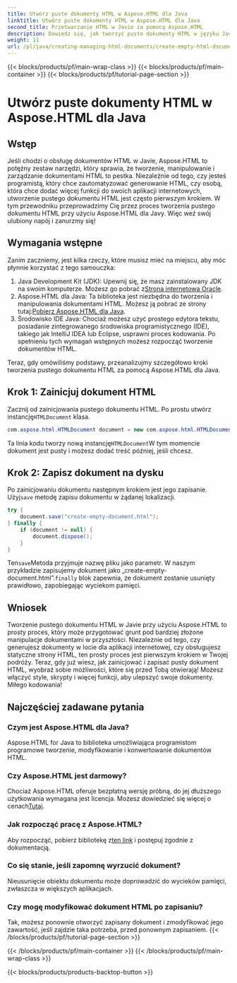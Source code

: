 ```yaml
---
title: Utwórz puste dokumenty HTML w Aspose.HTML dla Java
linktitle: Utwórz puste dokumenty HTML w Aspose.HTML dla Java
second_title: Przetwarzanie HTML w Javie za pomocą Aspose.HTML
description: Dowiedz się, jak tworzyć puste dokumenty HTML w języku Java za pomocą Aspose.HTML, korzystając z naszego szczegółowego samouczka krok po kroku, idealnego dla programistów na każdym poziomie zaawansowania.
weight: 11
url: /pl/java/creating-managing-html-documents/create-empty-html-documents/
---
```


{{< blocks/products/pf/main-wrap-class >}}
{{< blocks/products/pf/main-container >}}
{{< blocks/products/pf/tutorial-page-section >}}

# Utwórz puste dokumenty HTML w Aspose.HTML dla Java

## Wstęp
Jeśli chodzi o obsługę dokumentów HTML w Javie, Aspose.HTML to potężny zestaw narzędzi, który sprawia, że tworzenie, manipulowanie i zarządzanie dokumentami HTML to pestka. Niezależnie od tego, czy jesteś programistą, który chce zautomatyzować generowanie HTML, czy osobą, która chce dodać więcej funkcji do swoich aplikacji internetowych, utworzenie pustego dokumentu HTML jest często pierwszym krokiem. W tym przewodniku przeprowadzimy Cię przez proces tworzenia pustego dokumentu HTML przy użyciu Aspose.HTML dla Javy. Więc weź swój ulubiony napój i zanurzmy się!
## Wymagania wstępne
Zanim zaczniemy, jest kilka rzeczy, które musisz mieć na miejscu, aby móc płynnie korzystać z tego samouczka:
1.  Java Development Kit (JDK): Upewnij się, że masz zainstalowany JDK na swoim komputerze. Możesz go pobrać z[Strona internetowa Oracle](https://www.oracle.com/java/technologies/javase-jdk11-downloads.html).
2. Aspose.HTML dla Java: Ta biblioteka jest niezbędna do tworzenia i manipulowania dokumentami HTML. Możesz ją pobrać ze strony tutaj:[Pobierz Aspose.HTML dla Java](https://releases.aspose.com/html/java/).
3. Środowisko IDE Java: Chociaż możesz użyć prostego edytora tekstu, posiadanie zintegrowanego środowiska programistycznego (IDE), takiego jak IntelliJ IDEA lub Eclipse, usprawni proces kodowania.
Po spełnieniu tych wymagań wstępnych możesz rozpocząć tworzenie dokumentów HTML.

Teraz, gdy omówiliśmy podstawy, przeanalizujmy szczegółowo kroki tworzenia pustego dokumentu HTML za pomocą Aspose.HTML dla Java.
## Krok 1: Zainicjuj dokument HTML
Zacznij od zainicjowania pustego dokumentu HTML.
 Po prostu utwórz instancję`HTMLDocument` klasa.
```java
com.aspose.html.HTMLDocument document = new com.aspose.html.HTMLDocument();
```
 Ta linia kodu tworzy nową instancję`HTMLDocument`W tym momencie dokument jest pusty i możesz dodać treść później, jeśli chcesz.
## Krok 2: Zapisz dokument na dysku
Po zainicjowaniu dokumentu następnym krokiem jest jego zapisanie.
 Użyj`save` metodę zapisu dokumentu w żądanej lokalizacji.
```java
try {
    document.save("create-empty-document.html");
} finally {
    if (document != null) {
        document.dispose();
    }
}
```
 Ten`save`Metoda przyjmuje nazwę pliku jako parametr. W naszym przykładzie zapisujemy dokument jako „create-empty-document.html”.`finally` blok zapewnia, że dokument zostanie usunięty prawidłowo, zapobiegając wyciekom pamięci.
## Wniosek
Tworzenie pustego dokumentu HTML w Javie przy użyciu Aspose.HTML to prosty proces, który może przygotować grunt pod bardziej złożone manipulacje dokumentami w przyszłości. Niezależnie od tego, czy generujesz dokumenty w locie dla aplikacji internetowej, czy obsługujesz statyczne strony HTML, ten prosty proces jest pierwszym krokiem w Twojej podróży. 
Teraz, gdy już wiesz, jak zainicjować i zapisać pusty dokument HTML, wyobraź sobie możliwości, które się przed Tobą otwierają! Możesz włączyć style, skrypty i więcej funkcji, aby ulepszyć swoje dokumenty. Miłego kodowania!
## Najczęściej zadawane pytania
### Czym jest Aspose.HTML dla Java?
Aspose.HTML for Java to biblioteka umożliwiająca programistom programowe tworzenie, modyfikowanie i konwertowanie dokumentów HTML.
### Czy Aspose.HTML jest darmowy?
Chociaż Aspose.HTML oferuje bezpłatną wersję próbną, do jej dłuższego użytkowania wymagana jest licencja. Możesz dowiedzieć się więcej o cenach[Tutaj](https://purchase.aspose.com/buy).
### Jak rozpocząć pracę z Aspose.HTML?
 Aby rozpocząć, pobierz bibliotekę z[ten link](https://releases.aspose.com/html/java/) i postępuj zgodnie z dokumentacją.
### Co się stanie, jeśli zapomnę wyrzucić dokument?
Nieusunięcie obiektu dokumentu może doprowadzić do wycieków pamięci, zwłaszcza w większych aplikacjach.
### Czy mogę modyfikować dokument HTML po zapisaniu?
Tak, możesz ponownie otworzyć zapisany dokument i zmodyfikować jego zawartość, jeśli zajdzie taka potrzeba, przed ponownym zapisaniem.
{{< /blocks/products/pf/tutorial-page-section >}}

{{< /blocks/products/pf/main-container >}}
{{< /blocks/products/pf/main-wrap-class >}}

{{< blocks/products/products-backtop-button >}}
